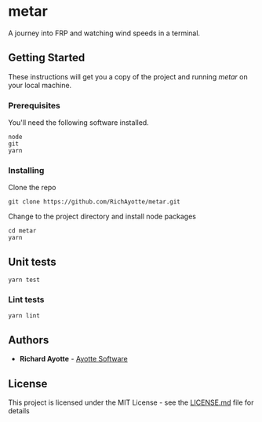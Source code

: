 # metar

A journey into FRP and watching wind speeds in a terminal.

## Getting Started

These instructions will get you a copy of the project and running *metar* on your local machine.

### Prerequisites

You'll need the following software installed.

```
node
git
yarn
```

### Installing

Clone the repo

```
git clone https://github.com/RichAyotte/metar.git
```

Change to the project directory and install node packages

```
cd metar
yarn
```

## Unit tests

```
yarn test
```

### Lint tests

```
yarn lint
```

## Authors

* **Richard Ayotte** - [Ayotte Software](https://ayottesoftware.com)


## License

This project is licensed under the MIT License - see the [LICENSE.md](LICENSE.md) file for details